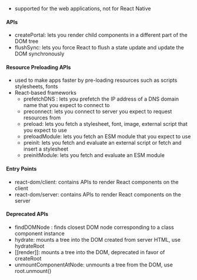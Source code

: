 - supported for the web applications, not for React Native

#### APIs
- createPortal: lets you render child components in a different part of the DOM tree
- flushSync: lets you force React to flush a state update and update the DOM synchronously 

#### Resource Preloading APIs
- used to make apps faster by pre-loading resources such as scripts stylesheets, fonts 
- React-based frameworks
	- prefetchDNS : lets you prefetch the IP address of a DNS domain name that you expect to connect to 
	- preconnect: lets you connect to server you expect to request resources from 
	- preload: lets you fetch a stylesheet, font, image, external script that you expect to use 
	- preloadModule: lets you fetch an ESM module that you expect to use 
	- preinit: lets you fetch and evaluate an external script or fetch and insert a stylesheet
	- preinitModule: lets you fetch and evaluate an ESM module 

#### Entry Points
- react-dom/client: contains APIs to render React components on the client
- react-dom/server: contains APIs to render React components on the server


#### Deprecated APIs
- findDOMNode : finds closest DOM node corresponding to a class component instance
- hydrate: mounts a tree into the DOM created from server HTML, use hydrateRoot
- [[render]]: mounts a tree into the DOM, deprecated in favor of createRoot
- unmountComponentAtNode: unmounts a tree from the DOM, use root.unmount()

